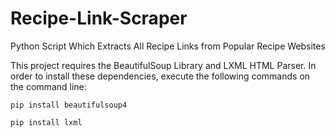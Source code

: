 # Recipe-Link-Scraper

Python Script Which Extracts All Recipe Links from Popular Recipe Websites

This project requires the BeautifulSoup Library and LXML HTML Parser.
In order to install these dependencies, execute the following commands on the command line:

`pip install beautifulsoup4`

`pip install lxml`
